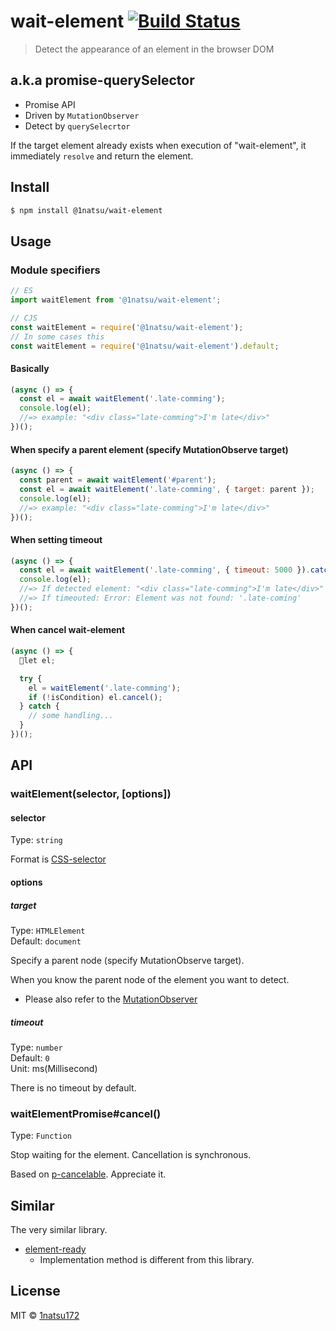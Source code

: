# wait-element [![Build Status](https://travis-ci.org/1natsu172/wait-element.svg?branch=master)](https://travis-ci.org/1natsu172/wait-element)

> Detect the appearance of an element in the browser DOM

## a.k.a promise-querySelector

* Promise API
* Driven by `MutationObserver`
* Detect by `querySelecrtor`

If the target element already exists when execution of "wait-element", it immediately `resolve` and return the element.


## Install

```bash
$ npm install @1natsu/wait-element
```

## Usage

### Module specifiers

```js
// ES
import waitElement from '@1natsu/wait-element';

// CJS
const waitElement = require('@1natsu/wait-element');
// In some cases this
const waitElement = require('@1natsu/wait-element').default;
```

#### Basically

```js
(async () => {
  const el = await waitElement('.late-comming');
  console.log(el);
  //=> example: "<div class="late-comming">I'm late</div>"
})();
```

#### When specify a parent element (specify MutationObserve target)

```js
(async () => {
  const parent = await waitElement('#parent');
  const el = await waitElement('.late-comming', { target: parent });
  console.log(el);
  //=> example: "<div class="late-comming">I'm late</div>"
})();
```

#### When setting timeout

```js
(async () => {
  const el = await waitElement('.late-comming', { timeout: 5000 }).catch(err => console.log(err));
  console.log(el);
  //=> If detected element: "<div class="late-comming">I'm late</div>"
  //=> If timeouted: Error: Element was not found: '.late-coming'
})();
```

#### When cancel wait-element

```js
(async () => {
  let el;

  try {
    el = waitElement('.late-comming');
    if (!isCondition) el.cancel();
  } catch {
    // some handling...
  }
})();
```


## API

### waitElement(selector, [options])

#### selector

Type: `string`

Format is [CSS-selector](https://developer.mozilla.org/en-US/docs/Learn/CSS/Introduction_to_CSS/Selectors)

#### options

##### target

Type: `HTMLElement`<br>
Default: `document`

Specify a parent node (specify MutationObserve target).

When you know the parent node of the element you want to detect.

* Please also refer to the [MutationObserver](https://developer.mozilla.org/en-US/docs/Web/API/MutationObserver)

##### timeout

Type: `number`<br>
Default: `0`<br>
Unit: ms(Millisecond)

There is no timeout by default.

### waitElementPromise#cancel()
Type: `Function`

Stop waiting for the element. Cancellation is synchronous.

Based on [p-cancelable](https://github.com/sindresorhus/p-cancelable). Appreciate it.

## Similar

The very similar library.

* [element-ready](https://github.com/sindresorhus/element-ready)
  * Implementation method is different from this library.


## License

MIT © [1natsu172](https://github.com/1natsu172)
